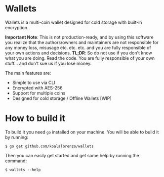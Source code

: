 # Wallets
Wallets is a multi-coin wallet designed for cold storage with built-in 
encryption.

**Important Note**: This is not production-ready, and by using this software you realize that the authors/owners and maintainers are not responsible for any money loss, misusage etc. etc. etc. and you are fully responsible of your own actions and decisions. **TL;DR**: So do not use if you don't know what you are doing. Read the code. You are fully responsible of your own stuff... and don't sue us if you lose money.

The main features are:

 * Simple to use via CLI
 * Encrypted with AES-256
 * Support for multiple coins
 * Designed for cold storage / Offline Wallets [WIP]

# How to build it
To build it you need `go` installed on your machine. You will be able to build
it by running:

    $ go get github.com/koalalorenzo/wallets

Then you can easily get started and get some help by running the command:

    $ wallets --help
